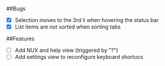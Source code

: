 ##Bugs

* [x] Selection moves to the 3rd li when hovering the status bar
* [x] List items are not sorted when sorting tabs 

##Features

* [ ] Add NUX and help view (triggered by "?")
* [ ] Add settings view to reconfigure keyboard shortucs